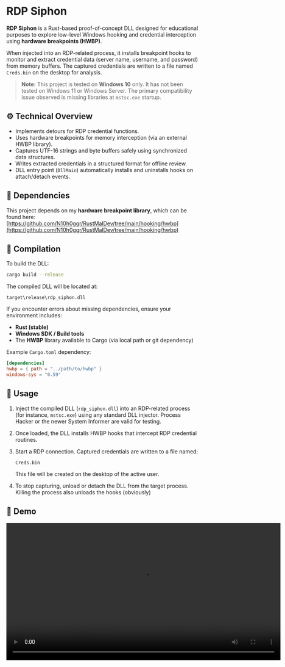 # RDP Siphon

**RDP Siphon** is a Rust-based proof-of-concept DLL designed for educational purposes to explore low-level Windows hooking and credential interception using **hardware breakpoints (HWBP)**.

When injected into an RDP-related process, it installs breakpoint hooks to monitor and extract credential data (server name, username, and password) from memory buffers. The captured credentials are written to a file named `Creds.bin` on the desktop for analysis.

> **Note:** This project is tested on **Windows 10** only. It has not been tested on Windows 11 or Windows Server. The primary compatibility issue observed is missing libraries at `mstsc.exe` startup.

## ⚙️ Technical Overview

* Implements detours for RDP credential functions.
* Uses hardware breakpoints for memory interception (via an external HWBP library).
* Captures UTF-16 strings and byte buffers safely using synchronized data structures.
* Writes extracted credentials in a structured format for offline review.
* DLL entry point (`DllMain`) automatically installs and uninstalls hooks on attach/detach events.

## 🧩 Dependencies

This project depends on my **hardware breakpoint library**, which can be found here:
[https://github.com/N10h0ggr/RustMalDev/tree/main/hooking/hwbp](https://github.com/N10h0ggr/RustMalDev/tree/main/hooking/hwbp)

## 🧱 Compilation

To build the DLL:

```bash
cargo build --release
```

The compiled DLL will be located at:

```
target\release\rdp_siphon.dll
```

If you encounter errors about missing dependencies, ensure your environment includes:

* **Rust (stable)**
* **Windows SDK / Build tools**
* The **HWBP** library available to Cargo (via local path or git dependency)

Example `Cargo.toml` dependency:

```toml
[dependencies]
hwbp = { path = "../path/to/hwbp" }
windows-sys = "0.59"
```

## 🚀 Usage

1. Inject the compiled DLL (`rdp_siphon.dll`) into an RDP-related process (for instance, `mstsc.exe`) using any standard DLL injector. Process Hacker or the newer System Informer are valid for testing.

2. Once loaded, the DLL installs HWBP hooks that intercept RDP credential routines.

3. Start a RDP connection. Captured credentials are written to a file named:

   ```
   Creds.bin
   ```

   This file will be created on the desktop of the active user.

4. To stop capturing, unload or detach the DLL from the target process. Killing the process also unloads the hooks (obviously)

## 🎥 Demo
<p align="center">
  <video controls width="720">
    <source src="https://raw.githubusercontent.com/N10h0ggr/rdp-siphon/main/demo.mp4" type="video/mp4">
    Your browser does not support the video tag.
  </video>
</p>

